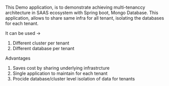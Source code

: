This Demo application, is to demonstrate achieving multi-tenanccy architecture in SAAS ecosystem with Spring boot, Mongo Database.
This application, allows to share same infra for all tenant, isolating the databases for each tenant.

It can be used ->
1. Different cluster per tenant
2. Different database per tenant

Advantages
1. Saves cost by sharing underlying infrastrcture
2. Single application to maintain for each tenant
3. Procide database/cluster level isolation of data for tenants
